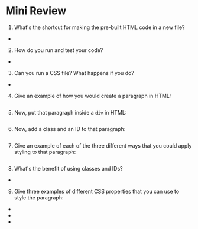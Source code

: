 # Mini Review

1. What's the shortcut for making the pre-built HTML code in a new file?

- 

2. How do you run and test your code?

- 

3. Can you run a CSS file? What happens if you do?

- 

4. Give an example of how you would create a paragraph in HTML:

```html

```

5. Now, put that paragraph inside a `div` in HTML:

```html

```

6. Now, add a class and an ID to that paragraph:

```html

```

7. Give an example of each of the three different ways that you could apply styling to that paragraph:

```css

```

8. What's the benefit of using classes and IDs?

- 

9. Give three examples of different CSS properties that you can use to style the paragraph:

- 
- 
- 
